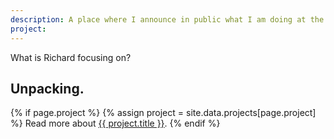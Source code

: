 ```yaml
---
description: A place where I announce in public what I am doing at the moment.
project: 
---
```


What is Richard focusing on?

## Unpacking.

{% if page.project %}
  {% assign project = site.data.projects[page.project] %}
  Read more about <a href="https://burntfen.com/projects/{{ page.project }}">{{ project.title }}</a>.
{% endif %}

